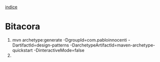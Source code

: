 
[indice](README.md)

# Bitacora
1. mvn archetype:generate -DgroupId=com.pabloinnocenti -DartifactId=design-patterns -DarchetypeArtifactId=maven-archetype-quickstart -DinteractiveMode=false
2.
